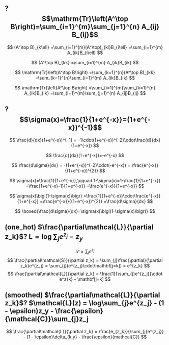 ## ?    $$\mathrm{Tr}\left(A^\top B\right)=\sum_{i=1}^{m}\sum_{j=1}^{n} A_{ij} B_{ij}$$

$$
(A^\top B)_{k\ell}
=\sum_{i=1}^{m}(A^\top)_{ki}B_{i\ell}
=\sum_{i=1}^{m} A_{ik}B_{i\ell}
$$

$$
(A^\top B)_{kk}
=\sum_{i=1}^{m} A_{ik}B_{ik}
$$

$$
\mathrm{Tr}\left(A^\top B\right)
=\sum_{k=1}^{n}(A^\top B)_{kk}
=\sum_{k=1}^{n}\sum_{i=1}^{m} A_{ik}B_{ik}
$$

$$
\mathrm{Tr}\left(A^\top B\right)
=\sum_{i=1}^{m}\sum_{k=1}^{n} A_{ik}B_{ik}
=\sum_{i=1}^{m}\sum_{j=1}^{n} A_{ij}B_{ij}
$$

## ?    $$\sigma(x)=\frac{1}{1+e^{-x}}=(1+e^{-x})^{-1}$$

$$
\frac{d}{dx}(1+e^{-x})^{-1}
= -1\cdot(1+e^{-x})^{-2}\cdot\frac{d}{dx}(1+e^{-x})
$$

$$
\frac{d}{dx}(1+e^{-x})=-e^{-x}
$$

$$
\frac{d\sigma}{dx}
= -(1+e^{-x})^{-2}\cdot(-e^{-x})
= \frac{e^{-x}}{(1+e^{-x})^{2}}
$$

$$
\sigma(x)=\frac{1}{1+e^{-x}},\qquad
1-\sigma(x)=1-\frac{1}{1+e^{-x}}
=\frac{1+e^{-x}-1}{1+e^{-x}}
=\frac{e^{-x}}{1+e^{-x}}
$$

$$
\sigma(x)\bigl(1-\sigma(x)\bigr)
=\frac{1}{1+e^{-x}}\cdot\frac{e^{-x}}{1+e^{-x}}
=\frac{e^{-x}}{(1+e^{-x})^{2}}
=\frac{d\sigma}{dx}
$$

$$
\boxed{\frac{d\sigma}{dx}=\sigma(x)\bigl(1-\sigma(x)\bigr)}
$$

## (one_hot)   $\frac{\partial\mathcal{L}}{\partial z_k}$?    $\mathrm{L} = \log\sum_{j}e^{z_{j}} - z_{y}$


$$
\mathcal{S} = \sum_{j}e^{z_j}
$$
$$
\frac{\partial\mathcal{S}}{\partial z_k} = \sum_{j}\frac{\partial}{\partial z_k}e^{z_j} = \sum_{j}(e^{z_j}\cdot\mathbf[j=k]) = e^{z_k}
$$
$$
\frac{\partial\mathcal{L}}{\partial z_k} = \frac{1}{\sum_{j}e^{z_j}}\cdot e^z{k} - \mathbf[j=k]
$$

## (smoothed)   $\frac{\partial\mathcal{L}}{\partial z_k}$?     $\mathcal{L}(z) = \log\sum_{j}e^{z_j} - (1 - \epsilon)z_y - \frac{\epsilon}{\mathcal{C}}\sum_{j}z_j

$$
\frac{\partial\mathcal{L}}{\partial z_k} = \frac{e_{z_k}}{\sum_{j}e^{z_j}} - (1 - \epsilon)\delta_{k,y} - \frac{\epsilon}{mathcal{C}}
$$